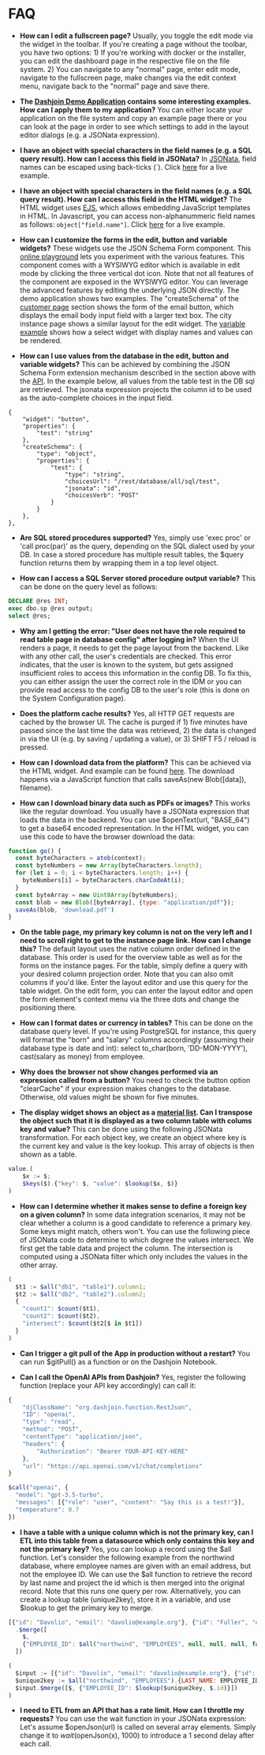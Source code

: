 # FAQ

* **How can I edit a fullscreen page?** Usually, you toggle the edit mode via the widget in the toolbar. If you're creating a page without the toolbar, you have two options: 1) If you're working with docker or the installer, you can edit the dashboard page in the respective file on the file system. 2) You can navigate to any "normal" page, enter edit mode, navigate to the fullscreen page, make changes via the edit context menu, navigate back to the "normal" page and save there.

* **The [Dashjoin Demo Application](https://github.com/dashjoin/dashjoin-demo) contains some interesting examples. How can I apply them to my application?** You can either locate your application on the file system and copy an example page there or you can look at the page in order to see which settings to add in the layout editor dialogs (e.g. a JSONata expression).

* **I have an object with special characters in the field names (e.g. a SQL query result). How can I access this field in JSONata?** In [JSONata](https://docs.jsonata.org/simple#navigating-json-objects), field names can be escaped using back-ticks (`). Click [here](https://demo.my.dashjoin.com/#/page/html) for a live example.

* **I have an object with special characters in the field names (e.g. a SQL query result). How can I access this field in the HTML widget?** The HTML widget uses [EJS](https://ejs.co/), which allows embedding JavaScript templates in HTML. In Javascript, you can access non-alphanummeric field names as follows: `object["field.name"]`. Click [here](https://demo.my.dashjoin.com/#/page/html) for a live example.

* **How can I customize the forms in the edit, button and variable widgets?** These widgets use the JSON Schema Form component. This [online playground](https://dashjoin.github.io/) lets you experiment with the various features. This component comes with a WYSIWYG editor which is available in edit mode by clicking the three vertical dot icon. Note that not all features of the component are exposed in the WYSIWYG editor. You can leverage the advanced features by editing the underlying JSON directly. The demo application shows two examples. The "createSchema" of the [customer page](https://github.com/dashjoin/dashjoin-demo/blob/main/model/dj-database/dj%252Fnorthwind.json) section shows the form of the email button, which displays the email body input field with a larger text box. The city instance page shows a similar layout for the edit widget. The [variable example](https://github.com/dashjoin/dashjoin-demo/blob/main/model/page/variable.json) shows how a select widget with display names and values can be rendered.

* **How can I use values from the database in the edit, button and variable widgets?** This can be achieved by combining the JSON Schema Form extension mechanism described in the section above with the [API](../api). In the example below, all values from the table test in the DB sql are retrieved. The jsonata expression projects the column id to be used as the auto-complete choices in the input field.

```
{
    "widget": "button",
    "properties": {
        "test": "string"
    },
    "createSchema": {
        "type": "object",
        "properties": {
            "test": {
                "type": "string",
                "choicesUrl": "/rest/database/all/sql/test",
                "jsonata": "id",
                "choicesVerb": "POST"
            }
        }
    },
},
```

* **Are SQL stored procedures supported?** Yes, simply use 'exec proc' or 'call proc(par)' as the query, depending on the SQL dialect used by your DB. In case a stored procedure has multiple result tables, the $query function returns them by wrapping them in a top level object.

* **How can I access a SQL Server stored procedure output variable?** This can be done on the query level as follows:

```sql
DECLARE @res INT;
exec dbo.sp @res output;
select @res;
```

* **Why am I getting the error: "User does not have the role required to read table page in database config" after logging in?** When the UI renders a page, it needs to get the page layout from the backend. Like with any other call, the user's credentials are checked. This error indicates, that the user is known to the system, but gets assigned insufficient roles to access this information in the config DB. To fix this, you can either assign the user the correct role in the IDM or you can provide read access to the config DB to the user's role (this is done on the System Configuration page).

* **Does the platform cache results?** Yes, all HTTP GET requests are cached by the browser UI. The cache is purged if 1) five minutes have passed since the last time the data was retrieved, 2) the data is changed in via the UI (e.g. by saving / updating a value), or 3) SHIFT F5 / reload is pressed.

* **How can I download data from the platform?** This can be achieved via the HTML widget. And example can be found [here](https://github.com/dashjoin/dashjoin-demo/blob/main/model/page/html.json). The download happens via a JavaScript function that calls saveAs(new Blob([data]), filename).

* **How can I download binary data such as PDFs or images?** This works like the regular download. You usually have a JSONata expression that loads the data in the backend. You can use $openText(url, "BASE_64") to get a base64 encoded representation. In the HTML widget, you can use this code to have the browser download the data:

```javascript
function go() {
  const byteCharacters = atob(context);
  const byteNumbers = new Array(byteCharacters.length);
  for (let i = 0; i < byteCharacters.length; i++) {
    byteNumbers[i] = byteCharacters.charCodeAt(i);
  }
  const byteArray = new Uint8Array(byteNumbers);
  const blob = new Blob([byteArray], {type: "application/pdf"});
  saveAs(blob, 'download.pdf')
}
```

* **On the table page, my primary key column is not on the very left and I need to scroll right to get to the instance page link. How can I change this?** The default layout uses the native column order defined in the database. This order is used for the overview table as well as for the forms on the instance pages. For the table, simply define a query with your desired column projection order. Note that you can also omit columns if you'd like. Enter the layout editor and use this query for the table widget. On the edit form, you can enter the layout editor and open the form element's context menu via the three dots and change the positioning there.

* **How can I format dates or currency in tables?** This can be done on the database query level. If you're using PostgreSQL for instance, this query will format the "born" and "salary" columns accordingly (assuming their database type is date and int): select to_char(born, 'DD-MON-YYYY'), cast(salary as money) from employee.

* **Why does the browser not show changes performed via an expression called from a button?** You need to check the button option "clearCache" if your expression makes changes to the database. Otherwise, old values might be shown for five minutes.

* **The display widget shows an object as a [material list](https://material.angular.io/components/list/examples). Can I transpose the object such that it is displayed as a two column table with colums key and value?** This can be done using the following JSONata transformation. For each object key, we create an object where key is the current key and value is the key lookup. This array of objects is then shown as a table.

```javascript
value.(
    $x := $;
    $keys($).{"key": $, "value": $lookup($x, $)}
)
```

* **How can I determine whether it makes sense to define a foreign key on a given column?** In some data integration scenarios, it may not be clear
whether a column is a good candidate to reference a primary key. Some keys might match, others won't. You can use the following piece of
JSONata code to determine to which degree the values intersect. We first get the table data and project the column. The intersection
is computed using a JSONata filter which only includes the values in the other array.

```javascript
(
  $t1 := $all("db1", "table1").column1;
  $t2 := $all("db2", "table2").column2;
  {
    "count1": $count($t1),
    "count2": $count($t2),
    "intersect": $count($t2[$ in $t1])
  }
)
```

* **Can I trigger a git pull of the App in production without a restart?** You can run $gitPull() as a function or on the Dashjoin Notebook.

* **Can I call the OpenAI APIs from Dashjoin?** Yes, register the following function (replace your API key accordingly) can call it:

```javascript
{
    "djClassName": "org.dashjoin.function.RestJson",
    "ID": "openai",
    "type": "read",
    "method": "POST",
    "contentType": "application/json",
    "headers": {
        "Authorization": "Bearer YOUR-API-KEY-HERE"
    },
    "url": "https://api.openai.com/v1/chat/completions"
}
```

```javascript
$call("openai", {
  "model": "gpt-3.5-turbo",
  "messages": [{"role": "user", "content": "Say this is a test!"}],
  "temperature": 0.7
})
```

* **I have a table with a unique column which is not the primary key, can I ETL into this table from a datasource which only contains this key and not the primary key?** Yes, you can lookup a record using the $all function. Let's consider the following example from the northwind database, where employee names are given with an email address, but not the employee ID. We can use the $all function to retrieve the record by last name and project the id which is then merged into the original record. Note that this runs one query per row. Alternatively, you can create a lookup table (unique2key), store it in a variable, and use $lookup to get the primary key to merge.

```javascript
[{"id": "Davolio", "email": "davolio@example.org"}, {"id": "Fuller", "email": "fuller@acme.org"}]
  .$merge([
    $, 
    {"EMPLOYEE_ID": $all("northwind", "EMPLOYEES", null, null, null, false, {"LAST_NAME": id}).EMPLOYEE_ID}
  ])
```

```javascript
(
  $input := [{"id": "Davolio", "email": "davolio@example.org"}, {"id": "Fuller", "email": "fuller@acme.org"}];
  $unique2key := $all("northwind", "EMPLOYEES").{LAST_NAME: EMPLOYEE_ID};
  $input.$merge([$, {"EMPLOYEE_ID": $lookup($unique2key, $.id)}])
)
```

* **I need to ETL from an API that has a rate limit. How can I throttle my requests?** You can use the wait function in your JSONata expression:
Let's assume $openJson(url) is called on several array elements. Simply change it to $wait($openJson(x), 1000) to introduce a 1 second delay after each call.
